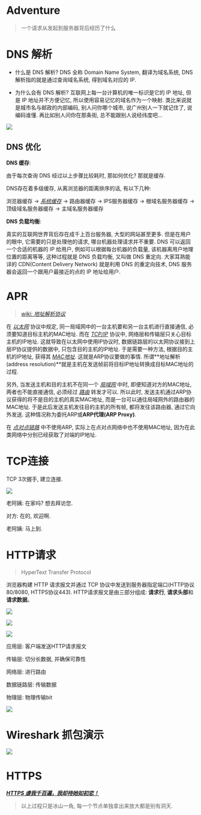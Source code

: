 # Adventure

> 一个请求从发起到服务器背后经历了什么

# DNS 解析

* 什么是 DNS 解析? DNS 全称 Domain Name System, 翻译为域名系统, DNS 解析指的就是通过查询域名系统, 得到域名对应的 IP.

* 为什么会有 DNS 解析? 互联网上每一台计算机的唯一标识是它的 IP 地址, 但是 IP 地址并不方便记忆, 所以使用容易记忆的域名作为一个映射. 类比来说就是城市名与邮政的内部编码, 别人问你哪个城市, 说广州别人一下就记住了, 说编码谁懂. 再比如别人问你在那条街, 总不能跟别人说经纬度吧...

![](https://cdn.yangbingdong.com/img/http-adventure/dns-resolve.png)

## DNS 优化

**DNS 缓存**:

由于每次查询 DNS 经过以上步骤比较耗时, 那如何优化? 那就是缓存.

DNS存在着多级缓存, 从离浏览器的距离排序的话, 有以下几种: 

浏览器缓存 -> *[系统缓存](https://en.wikipedia.org/wiki/Hosts_%28file%29#Location_in_the_file_system)* -> 路由器缓存 -> IPS服务器缓存 -> 根域名服务器缓存 -> 顶级域名服务器缓存 -> 主域名服务器缓存

**DNS 负载均衡**:

真实的互联网世界背后存在成千上百台服务器, 大型的网站甚至更多. 但是在用户的眼中, 它需要的只是处理他的请求, 哪台机器处理请求并不重要. DNS 可以返回一个合适的机器的 IP 给用户, 例如可以根据每台机器的负载量, 该机器离用户地理位置的距离等等, 这种过程就是 DNS 负载均衡, 又叫做 DNS 重定向. 大家耳熟能详的 CDN(Content Delivery Network) 就是利用 DNS 的重定向技术, DNS 服务器会返回一个跟用户最接近的点的 IP 地址给用户.

# APR

> *[wiki: 地址解析协议](https://zh.wikipedia.org/wiki/地址解析协议)*

在 *[以太网](https://zh.wikipedia.org/wiki/以太网)* 协议中规定, 同一局域网中的一台主机要和另一台主机进行直接通信, 必须要知道目标主机的MAC地址. 而在 *[TCP/IP](https://zh.wikipedia.org/wiki/TCP/IP协议族)* 协议中, 网络层和传输层只关心目标主机的IP地址. 这就导致在以太网中使用IP协议时, 数据链路层的以太网协议接到上层IP协议提供的数据中, 只包含目的主机的IP地址. 于是需要一种方法, 根据目的主机的IP地址, 获得其 *[MAC地址](https://zh.wikipedia.org/wiki/MAC地址)*. 这就是ARP协议要做的事情. 所谓**地址解析(address resolution)**就是主机在发送帧前将目标IP地址转换成目标MAC地址的过程. 

另外, 当发送主机和目的主机不在同一个 *[局域网](https://zh.wikipedia.org/wiki/局域网)* 中时, 即便知道对方的MAC地址, 两者也不能直接通信, 必须经过 *[路由](https://zh.wikipedia.org/wiki/路由)* 转发才可以. 所以此时, 发送主机通过ARP协议获得的将不是目的主机的真实MAC地址, 而是一台可以通往局域网外的路由器的MAC地址. 于是此后发送主机发往目的主机的所有帧, 都将发往该路由器, 通过它向外发送. 这种情况称为委托ARP或**ARP代理(ARP Proxy)**. 

在 *[点对点链路](https://zh.wikipedia.org/wiki/点对点协议)* 中不使用ARP, 实际上在点对点网络中也不使用MAC地址, 因为在此类网络中分别已经获取了对端的IP地址. 

# TCP连接

TCP 3次握手, 建立连接.

![](https://cdn.yangbingdong.com/img/http-adventure/tcp-sync.webp)

老阿姨: 在家吗? 想去拜访您.

对方: 在的, 欢迎啊.

老阿姨: 马上到.

# HTTP请求

> HyperText Transfer Protocol

浏览器构建 HTTP 请求报文并通过 TCP 协议中发送到服务器指定端口(HTTP协议80/8080, HTTPS协议443). HTTP请求报文是由三部分组成: **请求行**, **请求头部**和**请求数据**。

![](https://cdn.yangbingdong.com/img/http-adventure/request-message-structure.webp)

![](https://cdn.yangbingdong.com/img/http-adventure/request-message-example.webp)

![](https://cdn.yangbingdong.com/img/http-adventure/tcp-transport-stream.webp)

应用层: 客户端发送HTTP请求报文

传输层: 切分长数据, 并确保可靠性

网络层: 进行路由

数据链路层: 传输数据

物理层: 物理传输bit

![](https://cdn.yangbingdong.com/img/http-adventure/tcp-and-osi.webp)

# Wireshark 抓包演示

![](https://cdn.yangbingdong.com/img/http-adventure/wireshark.png)

# HTTPS

***[HTTPS 虐我千百遍，我却待她如初恋！](https://mp.weixin.qq.com/s/kGujnr76eawyVaWWjBs6PA)***

> 以上过程只是冰山一角, 每一个节点单独拿出来放大都是别有洞天.